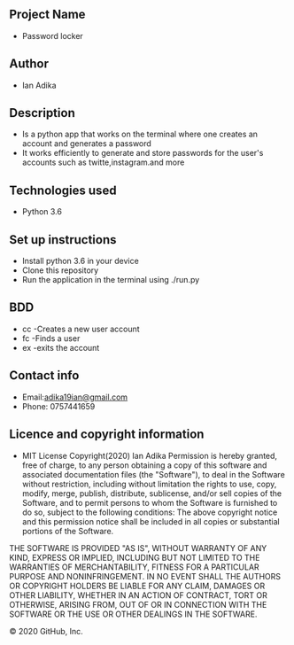 ## Project Name

- Password locker

## Author
 
- Ian Adika

## Description
- Is a python app that works on the terminal where one creates an account and generates a password
- It works efficiently to generate and store passwords for the user's accounts such as twitte,instagram.and more

## Technologies used
- Python 3.6

## Set up instructions
- Install python 3.6 in your device
- Clone this repository
- Run the application in the terminal using ./run.py

## BDD
- cc -Creates a new user account
- fc -Finds a user
- ex -exits the account

## Contact info
- Email:adika19ian@gmail.com
- Phone: 0757441659

## Licence and copyright information
- MIT License Copyright(2020) Ian Adika Permission is hereby granted, free of charge, to any person obtaining a copy of this software and associated documentation files (the "Software"), to deal in the Software without restriction, including without limitation the rights to use, copy, modify, merge, publish, distribute, sublicense, and/or sell copies of the Software, and to permit persons to whom the Software is furnished to do so, subject to the following conditions:
The above copyright notice and this permission notice shall be included in all copies or substantial portions of the Software.

THE SOFTWARE IS PROVIDED "AS IS", WITHOUT WARRANTY OF ANY KIND, EXPRESS OR IMPLIED, INCLUDING BUT NOT LIMITED TO THE WARRANTIES OF MERCHANTABILITY, FITNESS FOR A PARTICULAR PURPOSE AND NONINFRINGEMENT. IN NO EVENT SHALL THE AUTHORS OR COPYRIGHT HOLDERS BE LIABLE FOR ANY CLAIM, DAMAGES OR OTHER LIABILITY, WHETHER IN AN ACTION OF CONTRACT, TORT OR OTHERWISE, ARISING FROM, OUT OF OR IN CONNECTION WITH THE SOFTWARE OR THE USE OR OTHER DEALINGS IN THE SOFTWARE.

© 2020 GitHub, Inc.